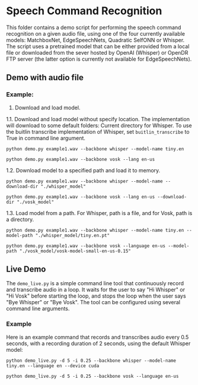# Speech Command Recognition

This folder contains a demo script for performing the speech command recognition on a given audio file, using one of the four currently available models: MatchboxNet, EdgeSpeechNets, Quadratic SelfONN or Whisper. The script uses a pretrained model that can be either provided from a local file or downloaded from the sever hosted by OpenAI (Whisper) or OpenDR FTP server (the latter option is currently not available for EdgeSpeechNets).


## Demo with audio file

### Example:

1. Download and load model. 

1.1. Download and load model without specify location. The implementation will download to some default folders: Current directory for Whisper. To use the buitlin transcribe implementation of Whisper, set `buitlin_transcribe` to True in command line argument.
```
python demo.py example1.wav --backbone whisper --model-name tiny.en
```
```
python demo.py example1.wav --backbone vosk --lang en-us
```

1.2. Download model to a specified path and load it to memory.
```
python demo.py example1.wav --backbone whisper --model-name --download-dir "./whisper_model"
```
```
python demo.py example1.wav --backbone vosk --lang en-us --download-dir "./vosk_model"
```

1.3. Load model from a path. For Whisper, path is a file, and for Vosk, path is a directory.
```
python demo.py example1.wav --backbone whisper --model-name tiny.en --model-path "./whisper_model/tiny.en.pt"
```
```
python demo.py example1.wav --backbone vosk --language en-us --model-path "./vosk_model/vosk-model-small-en-us-0.15"
```


## Live Demo

The `demo_live.py` is a simple command line tool that continuously record and transcribe audio in a loop. It waits for the user to say "Hi Whisper" or "Hi Vosk" before starting the loop, and stops the loop when the user says "Bye Whisper" or "Bye Vosk". The tool can be configured using several command line arguments.

### Example

Here is an example command that records and transcribes audio every 0.5 seconds, with a recording duration of 2 seconds, using the default Whisper model:

```
python demo_live.py -d 5 -i 0.25 --backbone whisper --model-name tiny.en --language en --device cuda
```

```
python demo_live.py -d 5 -i 0.25 --backbone vosk --language en-us
```



